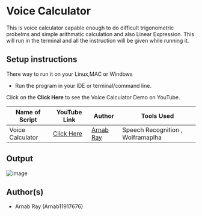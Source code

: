 # Voice Calculator

This is voice calculator capable enough to do difficult trigonometric probelms and simple arithmatic calculation and also Linear Expression.
This will run in the terminal and all the instruction will be given while running it.

## Setup instructions

There way to run it on your Linux,MAC or Windows

- Run the program in your IDE or terminal/command line.

Click on the **Click Here** to see the Voice Calculator Demo on YouTube.

| Name of Script   | YouTube Link                               | Author                                        | Tools Used                        |
| ---------------- | ------------------------------------------ | --------------------------------------------- | --------------------------------- |
| Voice Calculator | [Click Here](https://youtu.be/cOgujLzl9zg) | [Arnab Ray](https://github.com/Arnab11917676) | Speech Recognition , Wolframaplha |

## Output

![image](https://user-images.githubusercontent.com/59610398/117536098-ccff8900-b016-11eb-809d-a63a3c23b39b.png)

## Author(s)

- Arnab Ray (Arnab11917676)
